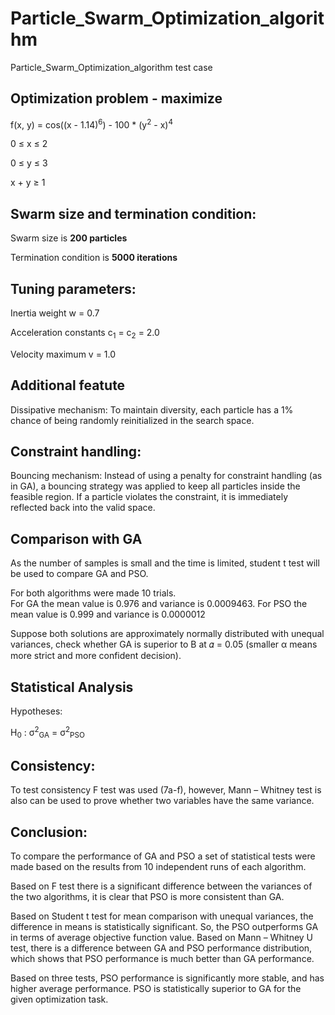 # Particle_Swarm_Optimization_algorithm
Particle_Swarm_Optimization_algorithm test case

## Optimization problem - maximize
f(x, y) = cos((x - 1.14)<sup>6</sup>) - 100 * (y<sup>2</sup> - x)<sup>4</sup>

0 &le; x &le; 2

0 &le; y &le; 3

x + y &ge; 1

## Swarm size and termination condition:

Swarm size is **200 particles** 

Termination condition is **5000 iterations**

## Tuning parameters: 
Inertia weight w = 0.7

Acceleration constants c<sub>1</sub> = c<sub>2</sub> = 2.0

Velocity maximum v = 1.0

## Additional featute
Dissipative mechanism: To maintain diversity, each particle has a 1% chance of being randomly reinitialized in the search space.

## Constraint handling: 
Bouncing mechanism: Instead of using a penalty for constraint handling (as in GA), a bouncing strategy was applied to keep all particles inside the feasible region. If a particle violates the constraint, it is immediately reflected back into the valid space.

## Comparison with GA
As the number of samples is small and the time is limited, student t test will be 
used to compare GA and PSO.  

For both algorithms were made 10 trials.  
For GA the mean value is 0.976 and variance is 0.0009463. For PSO the mean value is 0.999 and variance is 0.0000012 

Suppose both solutions are approximately normally distributed with unequal 
variances, check whether GA is superior to B at 𝛼 = 0.05 (smaller α means more 
strict and more confident decision).

## Statistical Analysis
Hypotheses:

H<sub>0</sub> : σ<sup>2</sup><sub>GA</sub> = σ<sup>2</sup><sub>PSO</sub>







## Consistency: 
To test consistency F test was used (7a-f), however, Mann – Whitney test is also can be used to prove whether two variables have the same variance.

## Conclusion: 
To compare the performance of GA and PSO a set of statistical tests were made based on the results from 10 independent runs of each algorithm.  


Based on F test there is a significant difference between the variances of the two algorithms, it is clear that PSO is more consistent than GA.  


Based on Student t test for mean comparison with unequal variances, the difference in means is statistically significant. So, the PSO outperforms GA in terms of 
average objective function value. Based on Mann – Whitney U test, there is a difference between GA and PSO performance distribution, which shows that PSO performance is much better than GA performance. 

Based on three tests, PSO performance is significantly more stable, and has higher average performance. PSO is statistically superior to GA for the given optimization task. 




